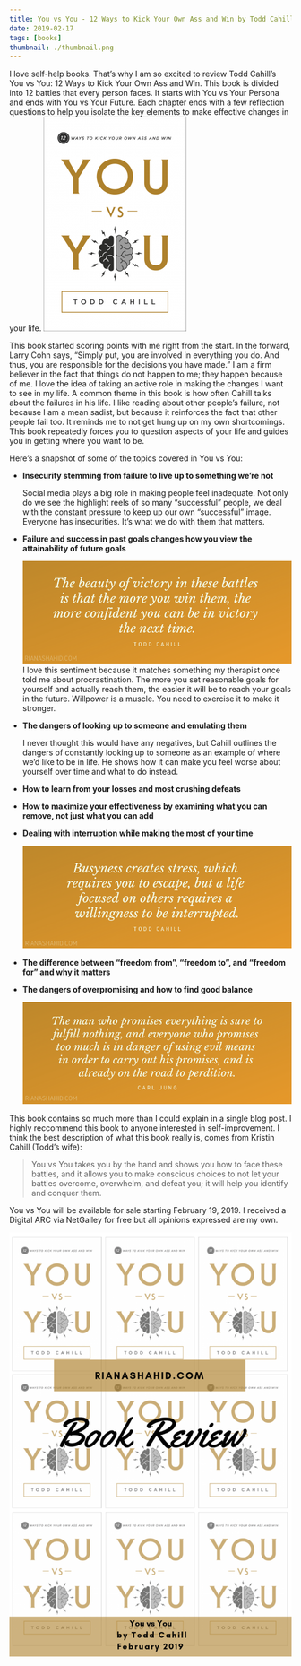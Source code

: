 ```yaml
---
title: You vs You - 12 Ways to Kick Your Own Ass and Win by Todd Cahill
date: 2019-02-17
tags: [books]
thumbnail: ./thumbnail.png
---
```

I love self-help books. That’s why I am so excited to review Todd Cahill’s You vs You: 12 Ways to Kick Your Own Ass and Win. 
This book is divided into 12 battles that every person faces. It starts with You vs Your Persona and ends with You vs Your Future. Each chapter ends with a few reflection questions to help you isolate the key elements to make effective changes in your life.
![](./cover.png)

This book started scoring points with me right from the start. In the forward, Larry Cohn says, “Simply put, you are involved in everything you do. And thus, you are responsible for the decisions you have made.” I am a firm believer in the fact that things do not happen to me; they happen because of me. I love the idea of taking an active role in making the changes I want to see in my life. A common theme in this book is how often Cahill talks about the failures in his life. I like reading about other people’s failure, not because I am a mean sadist, but because it reinforces the fact that other people fail too. It reminds me to not get hung up on my own shortcomings. This book repeatedly forces you to question aspects of your life and guides you in getting where you want to be.

Here’s a snapshot of some of the topics covered in You vs You:

* **Insecurity stemming from failure to live up to something we’re not**
   
   Social media plays a big role in making people feel inadequate. Not only do we see the highlight reels of so many “successful” people, we deal with the constant pressure to keep up our own “successful” image. Everyone has insecurities. It’s what we do with them that matters.
* **Failure and success in past goals changes how you view the attainability of future goals**

   ![](./1.png)
   I love this sentiment because it matches something my therapist once told me about procrastination. The more you set reasonable goals for yourself and actually reach them, the easier it will be to reach your goals in the future. Willpower is a muscle. You need to exercise it to make it stronger.
* **The dangers of looking up to someone and emulating them**

   I never thought this would have any negatives, but Cahill outlines the dangers of constantly looking up to someone as an example of where we’d like to be in life. He shows how it can make you feel worse about yourself over time and what to do instead.
* **How to learn from your losses and most crushing defeats**
* **How to maximize your effectiveness by examining what you can remove, not just what you can add**
* **Dealing with interruption while making the most of your time**

   ![](./2.png)

* **The difference between “freedom from”, “freedom to”, and “freedom for” and why it matters**
* **The dangers of overpromising and how to find good balance**

   ![](./3.png)

This book contains so much more than I could explain in a single blog post. I highly reccommend this book to anyone interested in self-improvement. I think the best description of what this book really is, comes from Kristin Cahill (Todd’s wife):
>You vs You takes you by the hand and shows you how to face these battles, and it allows you to make conscious choices to not let your battles overcome, overwhelm, and defeat you; it will help you identify and conquer them.

You vs You will be available for sale starting February 19, 2019. I received a Digital ARC via NetGalley for free but all opinions expressed are my own.

![](./pin.png)
